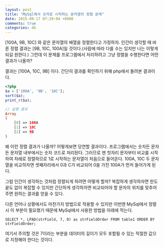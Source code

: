 ```yaml
---
layout: post
title: "MySql에서 숫자로 시작하는 문자열의 정렬 문제"
date: 2015-09-17 07:29:04 +0900
comments: true
categories: db
---
```


[100A, 9B, 10C] 와 같은 문자열의 배열을 정렬한다고 가정하자. 인간이 생각할 때 바른 정렬 결과는 [9B, 10C, 100A]일 것이다.(사람에 따라 다를 수는 있지만 나는 이렇게 되길 원한다.)
그런데 이 문제를 프로그램에서 처리하려고 그냥 정렬을 수행한다면 어떤 결과가 나올까?

결과는 [100A, 10C, 9B] 이다. 간단히 결과를 확인하기 위해 php에서 돌려본 결과이다.

```php
<?php
$a = ['100A', '9B', '10C'];
sort($a);
print_r($a);

// 실행 결과
Array
(
    [0] => 100A
    [1] => 10C
    [2] => 9B
)
```

왜 이런 정렬 결과가 나올까? 어떻게보면 당연할 결과이다. 프로그램에서는 숫자든 문자든 문자열 내부에서는 숫자 코드로 처리된다. 그러므로 맨 첫자리 문자부터 비교를 시작하여 차례로 정렬하므로 1로 시작하는 문자열이 처음으로 들어온다. 100A, 10C 두 문자열을 비교하자면 셋째자리에서 0과 C가 비교되어 0을 가진 100A가 먼저 들어가게 된다.

그럼 인간이 생각하는 것처럼 정렬되게 하려면 어떻게 할까? 복잡하게 생각하자면 한도 끝도 없이 복잡할 수 있지만 간단하게 생각하자면 비교되어야 할 문자의 위치를 맞추어주면 원하는 결과를 얻을 수 있다.

다른 언어나 상황에서도 마찬가지 방법으로 적용할 수 있지만 이번엔 MySql에서 정렬시 이 부분이 필요했기 때문에 MySql에서 사용한 방법을 아래에 적는다.

```mysql
SELECT *, LPAD(strField, 7, 0) as strFieldOrder FROM table1 ORDER BY strFieldOrder;
```

여기서 주의할 것은 7이라는 부분을 데이터의 길이가 모두 포함될 수 있는 적절한 값으로 지정해야 한다는 것이다.